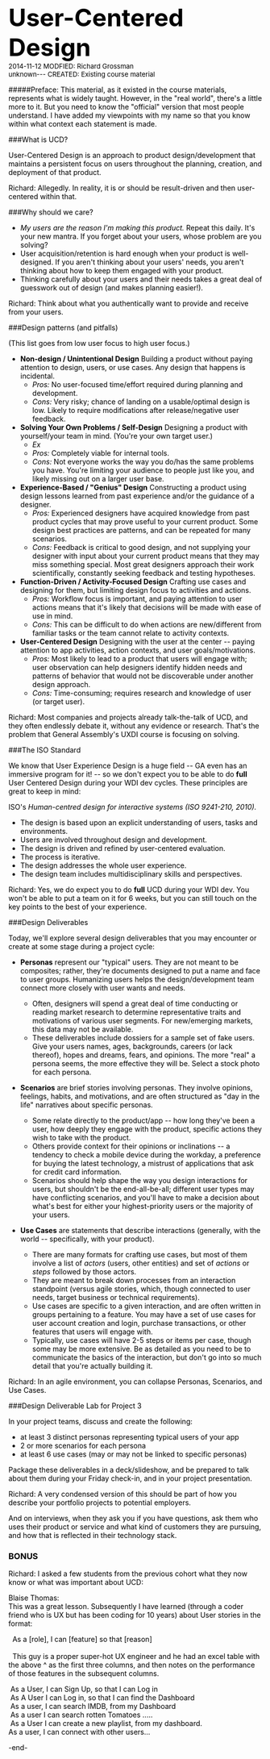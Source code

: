 <font color = 0>
<font size = 8><b>User-Centered Design</b></font><br>
<font size="2"">2014-11-12 MODFIED: Richard Grossman</font><br>
<font size="2"">unknown--- CREATED: Existing course material</font>  


#####Preface: 
This material, as it existed in the course materials, represents what is widely taught.  However, in the "real world", there's a little more to it.  But you need to know the "official" version that most people understand.  I have added my viewpoints with my name so that you know within what context each statement is made.

###What is UCD?

User-Centered Design is an approach to product design/development that maintains a persistent focus on users throughout the planning, creation, and deployment of that product. 

Richard: Allegedly.  In reality, it is or should be result-driven and then user-centered within that.

###Why should we care?

- *My users are the reason I'm making this product.* Repeat this daily. It's your new mantra. If you forget about your users, whose problem are you solving?
- User acquisition/retention is hard enough when your product is well-designed. If you aren't thinking about your users' needs, you aren't thinking about how to keep them engaged with your product.
- Thinking carefully about your users and their needs takes a great deal of guesswork out of design (and makes planning easier!).

Richard: Think about what you authentically want to provide and receive from your users.


###Design patterns (and pitfalls) 

(This list goes from low user focus to high user focus.)

- **Non-design / Unintentional Design** Building a product without paying attention to design, users, or use cases. Any design that happens is incidental.
	- *Pros:* No user-focused time/effort required during planning and development.
	- *Cons:* Very risky; chance of landing on a usable/optimal design is low. Likely to require modifications after release/negative user feedback.
- **Solving Your Own Problems / Self-Design** Designing a product with yourself/your team in mind. (You're your own target user.)
	- *Ex* 
	- *Pros:* Completely viable for internal tools.
	- *Cons:* Not everyone works the way you do/has the same problems you have. You're limiting your audience to people just like you, and likely missing out on a larger user base.
- **Experience-Based / "Genius" Design** Constructing a product using design lessons learned from past experience and/or the guidance of a designer.
	- *Pros:* Experienced designers have acquired knowledge from past product cycles that may prove useful to your current product. Some design best practices are patterns, and can be repeated for many scenarios.
	- *Cons:* Feedback is critical to good design, and not supplying your designer with input about your current product means that they may miss something special. Most great designers approach their work scientifically, constantly seeking feedback and testing hypotheses.
- **Function-Driven / Activity-Focused Design** Crafting use cases and designing for them, but limiting design focus to activities and actions.
	- *Pros:* Workflow focus is important, and paying attention to user actions means that it's likely that decisions will be made with ease of use in mind.
	- *Cons:* This can be difficult to do when actions are new/different from familiar tasks or the team cannot relate to activity contexts.
- **User-Centered Design** Designing with the user at the center -- paying attention to app activities, action contexts, and user goals/motivations. 
	- *Pros:* Most likely to lead to a product that users will engage with; user observation can help designers identify hidden needs and patterns of behavior that would not be discoverable under another design approach.
	- *Cons:* Time-consuming; requires research and knowledge of user (or target user).
	
Richard: Most companies and projects already talk-the-talk of UCD, and they often endlessly debate it, without any evidence or research.  That's the problem that General Assembly's UXDI course is focusing on solving.
	
###The ISO Standard

We know that User Experience Design is a huge field -- GA even has an immersive program for it!  -- so we don't expect you to be able to do **full** User Centered Design during your WDI dev cycles. These principles are great to keep in mind:

ISO's *Human-centred design for interactive systems (ISO 9241-210, 2010).*

- The design is based upon an explicit understanding of users, tasks and environments.
- Users are involved throughout design and development.
- The design is driven and refined by user-centered evaluation.
- The process is iterative.
- The design addresses the whole user experience.
- The design team includes multidisciplinary skills and perspectives.

Richard:  Yes, we do expect you to do **full** UCD during your WDI dev.  You won't be able to put a team on it for 6 weeks, but you can still touch on the key points to the best of your experience.


###Design Deliverables

Today, we'll explore several design deliverables that you may encounter or create at some stage during a project cycle:

- **Personas** represent our "typical" users. They are not meant to be composites; rather, they're documents designed to put a name and face to user groups. Humanizing users helps the design/development team connect more closely with user wants and needs.
	- Often, designers will spend a great deal of time conducting or reading market research to determine representative traits and motivations of various user segments. For new/emerging markets, this data may not be available.
	- These deliverables include dossiers for a sample set of fake users. Give your users names, ages, backgrounds, careers (or lack thereof), hopes and dreams, fears, and opinions. The more "real" a persona seems, the more effective they will be. Select a stock photo for each persona.
	
- **Scenarios** are brief stories involving personas. They involve opinions, feelings, habits, and motivations, and are often structured as "day in the life" narratives about specific personas.
	- Some relate directly to the product/app -- how long they've been a user, how deeply they engage with the product, specific actions they wish to take with the product. 
	- Others provide context for their opinions or inclinations -- a tendency to check a mobile device during the workday, a preference for buying the latest technology, a mistrust of applications that ask for credit card information. 
	- Scenarios should help shape the way you design interactions for users, but shouldn't be the end-all-be-all; different user types may have conflicting scenarios, and you'll have to make a decision about what's best for either your highest-priority users or the majority of your users.

- **Use Cases** are statements that describe interactions (generally, with the world -- specifically, with your product). 
	- There are many formats for crafting use cases, but most of them involve a list of *actors* (users, other entities) and set of *actions* or *steps* followed by those actors. 
	- They are meant to break down processes from an interaction standpoint (versus agile stories, which, though connected to user needs, target business or technical requirements).
	- Use cases are specific to a given interaction, and are often written in groups pertaining to a feature. You may have a set of use cases for user account creation and login, purchase transactions, or other features that users will engage with.
	- Typically, use cases will have 2-5 steps or items per case, though some may be more extensive. Be as detailed as you need to be to communicate the basics of the interaction, but don't go into so much detail that you're actually building it.
	
Richard:  In an agile environment, you can collapse Personas, Scenarios, and Use Cases.


###Design Deliverable Lab for Project 3

In your project teams, discuss and create the following:

- at least 3 distinct personas representing typical users of your app
- 2 or more scenarios for each persona
- at least 6 use cases (may or may not be linked to specific personas)

Package these deliverables in a deck/slideshow, and be prepared to talk about them during your Friday check-in, and in your project presentation.

Richard: A very condensed version of this should be part of how you describe your portfolio projects to potential employers.

And on interviews, when they ask you if you have questions, ask them who uses their product or service and what kind of customers they are pursuing, and how that is reflected in their technology stack.


### BONUS  
Richard:  I asked a few students from the previous cohort what they now know or what was important about UCD:

Blaise Thomas:    
This was a great lesson. Subsequently I have learned (through a coder friend who is UX but has been coding for 10 years) about User stories in the format:     
 
 		As a [role], I can [feature] so that [reason]    
    
   		This guy is a proper super-hot UX engineer and he had an excel table with the above ^ as the first three columns, and then notes on the performance of those features in the subsequent columns.    
  
 As a User, I can Sign Up, so that I can Log in    
 As A User I can Log in, so that I can find the Dashboard  
 As a user, I can search IMDB, from my Dashboard    
 As a user I can search rotten Tomatoes .....     
 As a User I can create a new playlist, from my dashboard.    
As a user, I can connect with other users...

       



-end-